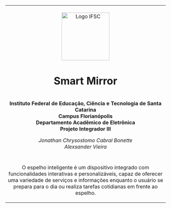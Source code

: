 <table align="center"><tr><td align="center" width="9999"><br>
<img src="logoifsc.png" align="center" width="150" alt="Logo IFSC">

# Smart Mirror

<b><br>Instituto Federal de Educação, Ciência e Tecnologia de Santa Catarina<br>
Campus Florianópolis<br>
Departamento Acadêmico de Eletrônica<br>
Projeto Integrador III</b>

*Jonathan Chrysostomo Cabral Bonette*<br>
*Alexsander Vieira*

#

O espelho inteligente é um dispositivo integrado com funcionalidades interativas e personalizáveis, capaz de oferecer uma variedade de serviços e informações enquanto o usuário se prepara para o dia ou realiza tarefas cotidianas em frente ao espelho.

</td></tr></table>

